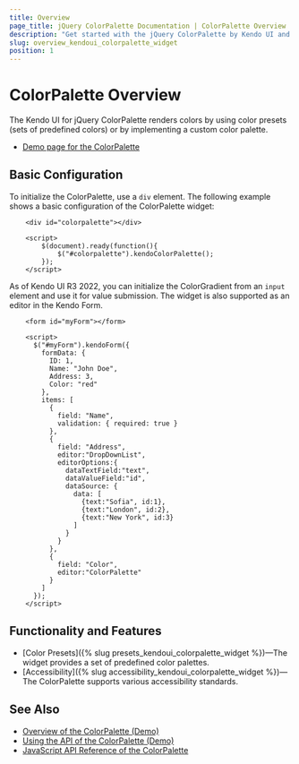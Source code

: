 ```yaml
---
title: Overview
page_title: jQuery ColorPalette Documentation | ColorPalette Overview
description: "Get started with the jQuery ColorPalette by Kendo UI and learn how to create, initialize, and enable the widget."
slug: overview_kendoui_colorpalette_widget
position: 1
---
```


# ColorPalette Overview

The Kendo UI for jQuery ColorPalette renders colors by using color presets (sets of predefined colors) or by implementing a custom color palette.

* [Demo page for the ColorPalette](https://demos.telerik.com/kendo-ui/colorpalette/index)

## Basic Configuration

To initialize the ColorPalette, use a `div` element. The following example shows a basic configuration of the ColorPalette widget:

```dojo
    <div id="colorpalette"></div>

    <script>
        $(document).ready(function(){
            $("#colorpalette").kendoColorPalette();
        });
    </script>
```

As of Kendo UI R3 2022, you can initialize the ColorGradient from an `input` element and use it for value submission. The widget is also supported as an editor in the Kendo Form.

```dojo
    <form id="myForm"></form>

    <script>
      $("#myForm").kendoForm({
        formData: {
          ID: 1,
          Name: "John Doe",
          Address: 3,
          Color: "red"
        },
        items: [
          {
            field: "Name",
            validation: { required: true }
          },
          {
            field: "Address",
            editor:"DropDownList",
            editorOptions:{
              dataTextField:"text",
              dataValueField:"id",
              dataSource: {
                data: [
                  {text:"Sofia", id:1},
                  {text:"London", id:2},
                  {text:"New York", id:3}
                ]
              }
            }
          },
          {
            field: "Color",
            editor:"ColorPalette"
          }
        ]
      });
    </script>
```

## Functionality and Features

* [Color Presets]({% slug presets_kendoui_colorpalette_widget %})&mdash;The widget provides a set of predefined color palettes.
* [Accessibility]({% slug accessibility_kendoui_colorpalette_widget %})&mdash;The ColorPalette supports various accessibility standards.

## See Also

* [Overview of the ColorPalette (Demo)](https://demos.telerik.com/kendo-ui/colorpalette/index)
* [Using the API of the ColorPalette (Demo)](https://demos.telerik.com/kendo-ui/colorpalette/api)
* [JavaScript API Reference of the ColorPalette](/api/javascript/ui/colorpalette)

